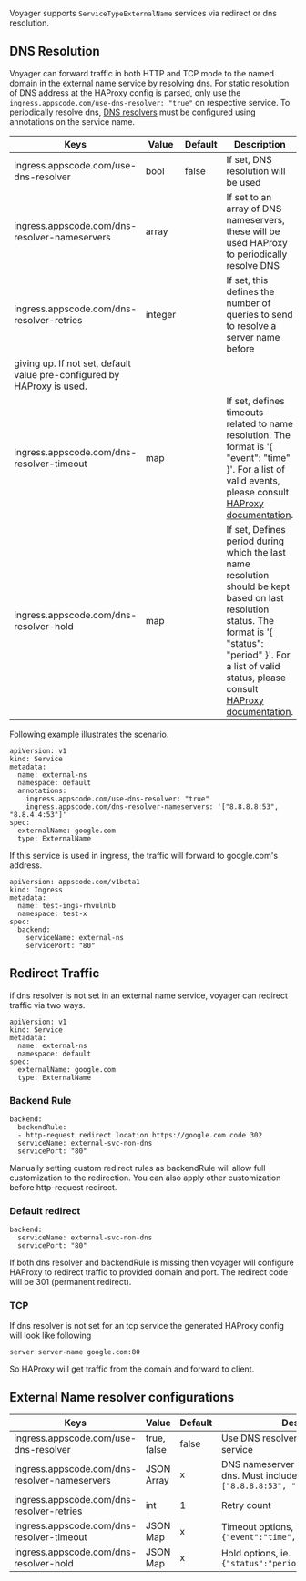 Voyager supports `ServiceTypeExternalName` services via redirect or dns resolution.

## DNS Resolution
Voyager can forward traffic in both HTTP and TCP mode to the named domain in the external name
service by resolving dns. For static resolution of DNS address at the HAProxy config is parsed,
only use the `ingress.appscode.com/use-dns-resolver: "true"` on respective service. To periodically resolve
dns, [DNS resolvers](https://cbonte.github.io/haproxy-dconv/1.7/configuration.html#5.3) must be configured using annotations on the service name.

|  Keys  |   Value  |  Default |  Description |
|--------|-----------|----------|-------------|
| ingress.appscode.com/use-dns-resolver | bool | false | If set, DNS resolution will be used |
| ingress.appscode.com/dns-resolver-nameservers | array | | If set to an array of DNS nameservers, these will be used HAProxy to periodically resolve DNS |
| ingress.appscode.com/dns-resolver-retries | integer | | If set, this defines the number of queries to send to resolve a server name before
giving up. If not set, default value pre-configured by HAProxy is used. |
| ingress.appscode.com/dns-resolver-timeout | map | | If set, defines timeouts related to name resolution. The format is '{ "event": "time" }'. For a list of valid events, please consult [HAProxy documentation](https://cbonte.github.io/haproxy-dconv/1.7/configuration.html#5.3.2-timeout). |
| ingress.appscode.com/dns-resolver-hold | map | | If set, Defines period during which the last name resolution should be kept based on last resolution status. The format is '{ "status": "period" }'. For a list of valid status, please consult [HAProxy documentation](https://cbonte.github.io/haproxy-dconv/1.7/configuration.html#5.3.2-hold). |

Following example illustrates the scenario.

```
apiVersion: v1
kind: Service
metadata:
  name: external-ns
  namespace: default
  annotations:
    ingress.appscode.com/use-dns-resolver: "true"
    ingress.appscode.com/dns-resolver-nameservers: '["8.8.8.8:53", "8.8.4.4:53"]'
spec:
  externalName: google.com
  type: ExternalName
```

If this service is used in ingress, the traffic will forward to google.com's address.

```
apiVersion: appscode.com/v1beta1
kind: Ingress
metadata:
  name: test-ings-rhvulnlb
  namespace: test-x
spec:
  backend:
    serviceName: external-ns
    servicePort: "80"
```

## Redirect Traffic
if dns resolver is not set in an external name service, voyager can redirect traffic via two ways.

```
apiVersion: v1
kind: Service
metadata:
  name: external-ns
  namespace: default
spec:
  externalName: google.com
  type: ExternalName
```

### Backend Rule
```
backend:
  backendRule:
  - http-request redirect location https://google.com code 302
  serviceName: external-svc-non-dns
  servicePort: "80"
```
Manually setting custom redirect rules as backendRule will allow full customization to the redirection. You can also apply other customization before
http-request redirect.

### Default redirect
```
backend:
  serviceName: external-svc-non-dns
  servicePort: "80"
```
If both dns resolver and backendRule is missing then voyager will configure HAProxy to redirect traffic to provided domain and port.
The redirect code will be 301 (permanent redirect).

### TCP
If dns resolver is not set for an tcp service the generated HAProxy config will look like following

```
server server-name google.com:80
```

So HAProxy will get traffic from the domain and forward to client.

## External Name resolver configurations

|  Keys  |   Value  |  Default |  Description |
|--------|-----------|----------|--------------|
| ingress.appscode.com/use-dns-resolver | true, false | false | Use DNS resolver for this external name service |
| ingress.appscode.com/dns-resolver-nameservers | JSON Array | x | DNS nameserver to be used to resolve dns. Must include port. ie `["8.8.8.8:53", "8.8.4.4:53"]` |
| ingress.appscode.com/dns-resolver-retries | int | 1 | Retry count |
| ingress.appscode.com/dns-resolver-timeout | JSON Map | x | Timeout options, ie.  `{"event":"time","event":"time"}` |
| ingress.appscode.com/dns-resolver-hold | JSON Map | x | Hold options, ie.  `{"status":"period","status":"period"}` |